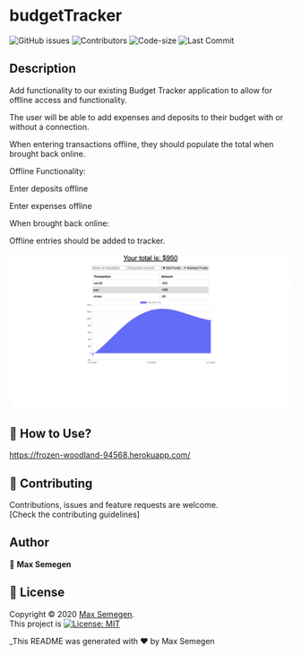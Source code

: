# budgetTracker

![GitHub issues](https://img.shields.io/github/issues-raw/Maxsem4/budgetTracker) ![Contributors](https://img.shields.io/github/contributors/Maxsem4/budgetTracker) ![Code-size](https://img.shields.io/github/languages/code-size/Maxsem4/budgetTracker) ![Last Commit](https://img.shields.io/github/last-commit/Maxsem4/budgetTracker)

## Description

Add functionality to our existing Budget Tracker application to allow for offline access and functionality.

The user will be able to add expenses and deposits to their budget with or without a connection.

When entering transactions offline, they should populate the total when brought back online.

Offline Functionality:

Enter deposits offline

Enter expenses offline

When brought back online:

Offline entries should be added to tracker.

![Image description](./public/assets/SS1.png)

## 🚀 How to Use?

https://frozen-woodland-94568.herokuapp.com/

## 🤝 Contributing

Contributions, issues and feature requests are welcome.<br />
[Check the contributing guidelines]<br />

## Author

👤 **Max Semegen**

## 📝 License

Copyright © 2020 [Max Semegen](https://github.com/Maxsem4).<br />
This project is [![License: MIT](https://img.shields.io/badge/License-MIT-yellow.svg)](https://opensource.org/licenses/MIT)

\_This README was generated with ❤️ by Max Semegen
